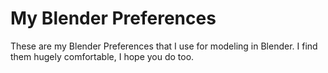 # My Blender Preferences
These are my Blender Preferences that I use for modeling in Blender. I find them hugely comfortable, I hope you do too.
